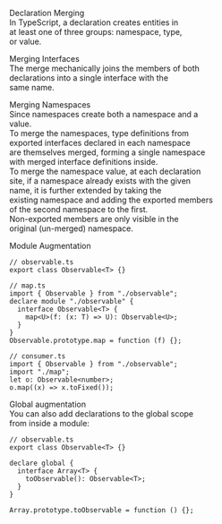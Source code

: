 Declaration Merging  
In TypeScript, a declaration creates entities in  
at least one of three groups: namespace, type,  
or value.  

Merging Interfaces  
The merge mechanically joins the members of both  
declarations into a single interface with the  
same name.  

Merging Namespaces  
Since namespaces create both a namespace and a   
value.  
To merge the namespaces, type definitions from  
exported interfaces declared in each namespace  
are themselves merged, forming a single namespace  
with merged interface definitions inside.  
To merge the namespace value, at each declaration  
site, if a namespace already exists with the given  
name, it is further extended by taking the  
existing namespace and adding the exported members  
of the second namespace to the first.  
Non-exported members are only visible in the  
original (un-merged) namespace.  

Module Augmentation  
```
// observable.ts
export class Observable<T> {}

// map.ts
import { Observable } from "./observable";
declare module "./observable" {
  interface Observable<T> {
    map<U>(f: (x: T) => U): Observable<U>;
  }
}
Observable.prototype.map = function (f) {};

// consumer.ts
import { Observable } from "./observable";
import "./map";
let o: Observable<number>;
o.map((x) => x.toFixed());
```

Global augmentation  
You can also add declarations to the global scope  
from inside a module:  
```
// observable.ts
export class Observable<T> {}

declare global {
  interface Array<T> {
    toObservable(): Observable<T>;
  }
}

Array.prototype.toObservable = function () {};
```
